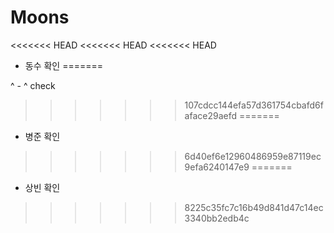# Moons
<<<<<<< HEAD
<<<<<<< HEAD
<<<<<<< HEAD
- 동수 확인
=======

^ - ^ check
>>>>>>> 107cdcc144efa57d361754cbafd6faface29aefd
=======
- 병준 확인
>>>>>>> 6d40ef6e12960486959e87119ec9efa6240147e9
=======
- 상빈 확인
>>>>>>> 8225c35fc7c16b49d841d47c14ec3340bb2edb4c

